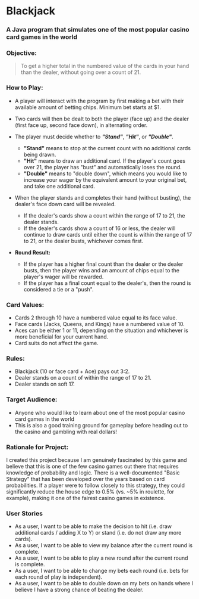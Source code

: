 # Blackjack

### A Java program that simulates one of the most popular casino card games in the world

### **Objective:**

>To get a higher total in the numbered value of the cards in your hand than the dealer, 
without going over a count of 21.

### **How to Play:**

- A player will interact with the program by first making a bet with their available amount of betting chips. Minimum bet starts at $1.
- Two cards will then be dealt to both the player (face up) and the dealer (first face up, second face down), in alternating order.
- The player must decide whether to ***"Stand"***, ***"Hit"***, or ***"Double"***.
  - **"Stand"** means to stop at the current count with no additional cards being drawn.
  - **"Hit"** means to draw an additional card. If the player's count goes over 21, the player has "bust" and automatically loses the round.
  - **"Double"** means to "double down", which means you would like to increase your wager by the equivalent amount to your original bet, and take one additional card.
- When the player stands and completes their hand (without busting), the dealer's face down card will be revealed.
  - If the dealer's cards show a count within the range of 17 to 21, the dealer stands.
  - If the dealer's cards show a count of 16 or less, the dealer will continue to draw cards until either the count is within the range of 17 to 21, or the dealer busts, whichever comes first.
  
  
- **Round Result:**
  - If the player has a higher final count than the dealer or the dealer busts, then the player wins and an amount of chips equal to the player's wager will be rewarded.
  - If the player has a final count equal to the dealer's, then the round is considered a tie or a "push".

### **Card Values:**
- Cards 2 through 10 have a numbered value equal to its face value.
- Face cards (Jacks, Queens, and Kings) have a numbered value of 10.
- Aces can be either 1 or 11, depending on the situation and whichever is more beneficial for your current hand.
- Card suits do not affect the game.

### **Rules:**
- Blackjack (10 or face card + Ace) pays out 3:2.
- Dealer stands on a count of within the range of 17 to 21.
- Dealer stands on soft 17.

### **Target Audience:**
- Anyone who would like to learn about one of the most popular casino card games in the world
- This is also a good training ground for gameplay before heading out to the casino and gambling with real dollars!

### **Rationale for Project:**
I created this project because I am genuinely fascinated by this game and believe that this is one of the few casino games out there that requires knowledge of probability and logic. There is a well-documented "Basic Strategy" that has been developed over the years based on card probabilities. If a player were to follow closely to this strategy, they could significantly reduce the house edge to 0.5% (vs. ~5% in roulette, for example), making it one of the fairest casino games in existence. 

### **User Stories**
- As a user, I want to be able to make the decision to hit (i.e. draw additional cards / adding X to Y) or stand (i.e. do not draw any more cards).
- As a user, I want to be able to view my balance after the current round is complete.
- As a user, I want to be able to play a new round after the current round is complete.
- As a user, I want to be able to change my bets each round (i.e. bets for each round of play is independent).
- As a user, I want to be able to double down on my bets on hands where I believe I have a strong chance of beating the dealer.